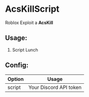 # AcsKillScript
Roblox Exploit a **AcsKill**

## Usage:
1. Script Lunch

## Config:
| Option        | Usage         |
| ------------- |---------------|
| script         | Your Discord API token |
